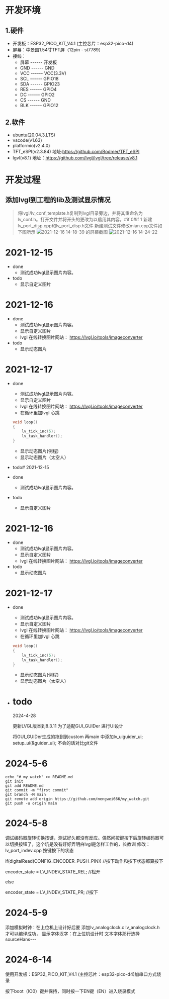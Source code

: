 # 开发环境

## 1.硬件

* 开发板：ESP32_PICO_KIT_V4.1 (主控芯片：esp32-pico-d4)
* 屏幕：中景园1.54寸TFT屏（12pin - st7789）
* 接线：
  * 屏幕 ------ 开发板
  * GND ------ GND
  * VCC ------ VCC(3.3V)
  * SCL ------ GPIO18
  * SDA ------ GPIO23
  * RES ------ GPIO4
  * DC ------ GPIO2
  * CS ------ GND
  * BLK ------ GPIO12

## 2.软件

* ubuntu(20.04.3.LTS)
* vscode(v1.63)
* platformio(v2.4.0)
* TFT_eSPI(v2.3.84) 地址:https://github.com/Bodmer/TFT_eSPI
* lgvl(v8.1) 地址：https://github.com/lvgl/lvgl/tree/release/v8.1

# 开发过程

## 添加lvgl到工程的lib及测试显示情况

> 将lvgl/lv_conf_template.h复制到lvgl目录旁边，并将其重命名为lv_conf.h。打开文件并将开头的更改为以启用其内容。#if 0#if 1
> 新建lv_port_disp.cpp和lv_port_disp.h文件 新建测试文件修改mian.cpp文件如下图所示
> ![2021-12-16 14-18-39 的屏幕截图](https://user-images.githubusercontent.com/58246560/146319063-976f5cc4-38f6-4c17-bf6d-a14bbfddd400.png)
> ![2021-12-16 14-24-22](https://user-images.githubusercontent.com/58246560/146319273-a54e9375-7531-421a-825f-e97ba5336670.jpg)

# 2021-12-15

* done
  * 测试成功lvgl显示图片内容。
* todo
  * 显示自定义图片

# 2021-12-16

* done
  * 测试成功lvgl显示图片内容。
  * 显示自定义图片
  * lvgl 在线转换图片网站： https://lvgl.io/tools/imageconverter
* todo
  * 显示动态图片

# 2021-12-17

* done

  * 测试成功lvgl显示图片内容。
  * 显示自定义图片
  * lvgl 在线转换图片网站： https://lvgl.io/tools/imageconverter
  * 在循环里加lvgl 心跳

  ```cpp
  void loop() 
  {
      lv_tick_inc(5); 
      lv_task_handler();
  }
  ```

  * 显示动态图片(例程)
  * 显示动态图片（太空人）
* todo# 2021-12-15
* done

  * 测试成功lvgl显示图片内容。
* todo

  * 显示自定义图片

# 2021-12-16

* done
  * 测试成功lvgl显示图片内容。
  * 显示自定义图片
  * lvgl 在线转换图片网站： https://lvgl.io/tools/imageconverter
* todo
  * 显示动态图片

# 2021-12-17

* done

  * 测试成功lvgl显示图片内容。
  * 显示自定义图片
  * lvgl 在线转换图片网站： https://lvgl.io/tools/imageconverter
  * 在循环里加lvgl 心跳

  ```cpp
  void loop() 
  {
      lv_tick_inc(5); 
      lv_task_handler();
  }
  ```

  * 显示动态图片(例程)
  * 显示动态图片（太空人）
* # todo

  2024-4-28

  更新LVGL版本到8.3.11 为了适配GUI_GUIDer 进行UI设计

  将GUI_GUIDer生成的拖到到custom 再main 中添加lv_uiguider_ui;  setup_ui(&guider_ui);
  不会的话对比git文件

# 2024-5-6

```
echo "# my_watch" >> README.md
git init
git add README.md
git commit -m "first commit"
git branch -M main
git remote add origin https://github.com/mengwei666/my_watch.git
git push -u origin main
```

# 2024-5-8

调试编码器旋转切换按键，测试好久都没有反应。偶然间按键按下后旋转编码器可以切换按钮了，这个坑是没有好好弄明白lvgl是怎样工作的，长教训
修改：lv_port_indev.cpp 按键按下的状态

if(digitalRead(CONFIG_ENCODER_PUSH_PIN))  //按下动作和按下状态都算按下

encoder_state = LV_INDEV_STATE_REL;  //松开

else

encoder_state = LV_INDEV_STATE_PR;   //按下

# 2024-5-9

添加模拟时钟：在上位机上设计好后要 添加lv_analogclock.c lv_analogclock.h 才可以编译成功，
显示字体汉字：在上位机设计时 文本字体那行选择 sourceHans---

# 2024-6-14

使用开发板：ESP32_PICO_KIT_V4.1 (主控芯片：esp32-pico-d4)加串口方式烧录

按下boot（IO0）键并保持，同时按一下EN键（EN）进入烧录模式
